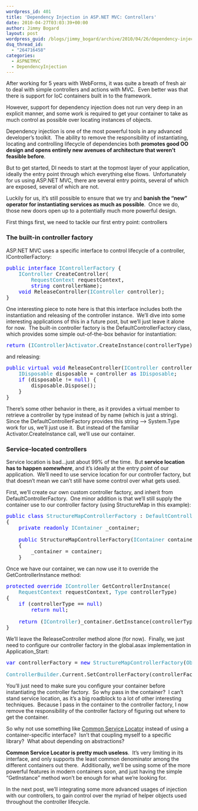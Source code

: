 ```yaml
---
wordpress_id: 401
title: 'Dependency Injection in ASP.NET MVC: Controllers'
date: 2010-04-27T03:03:39+00:00
author: Jimmy Bogard
layout: post
wordpress_guid: /blogs/jimmy_bogard/archive/2010/04/26/dependency-injection-in-asp-net-mvc-controllers.aspx
dsq_thread_id:
  - "264716458"
categories:
  - ASPNETMVC
  - DependencyInjection
---
```

After working for 5 years with WebForms, it was quite a breath of fresh air to deal with simple controllers and actions with MVC.&#160; Even better was that there is support for IoC containers built in to the framework.

However, support for dependency injection does not run very deep in an explicit manner, and some work is required to get your container to take as much control as possible over locating instances of objects.

Dependency injection is one of the most powerful tools in any advanced developer’s toolkit.&#160; The ability to remove the responsibility of instantiating, locating and controlling lifecycle of dependencies both **promotes good OO design and opens entirely new avenues of architecture that weren’t feasible before**.

But to get started, DI needs to start at the topmost layer of your application, ideally the entry point through which everything else flows.&#160; Unfortunately for us using ASP.NET MVC, there are several entry points, several of which are exposed, several of which are not.

Luckily for us, it’s still possible to ensure that we try and **banish the “new” operator for instantiating services as much as possible**.&#160; Once we do, those new doors open up to a potentially much more powerful design.

First things first, we need to tackle our first entry point: controllers

### The built-in controller factory

ASP.NET MVC uses a specific interface to control lifecycle of a controller, IControllerFactory:

<pre><span style="color: blue">public interface </span><span style="color: #2b91af">IControllerFactory </span>{
    <span style="color: #2b91af">IController </span>CreateController(
        <span style="color: #2b91af">RequestContext </span>requestContext, 
        <span style="color: blue">string </span>controllerName);
    <span style="color: blue">void </span>ReleaseController(<span style="color: #2b91af">IController </span>controller);
}</pre>

[](http://11011.net/software/vspaste)

One interesting piece to note here is that this interface includes both the instantiation and releasing of the controller instance.&#160; We’ll dive into some interesting applications of this in a future post, but we’ll just leave it alone for now.&#160; The built-in controller factory is the DefaultControllerFactory class, which provides some simple out-of-the-box behavior for instantiation:

<pre><span style="color: blue">return </span>(<span style="color: #2b91af">IController</span>)<span style="color: #2b91af">Activator</span>.CreateInstance(controllerType);</pre>

[](http://11011.net/software/vspaste)

and releasing:

<pre><span style="color: blue">public virtual void </span>ReleaseController(<span style="color: #2b91af">IController </span>controller) {
    <span style="color: #2b91af">IDisposable </span>disposable = controller <span style="color: blue">as </span><span style="color: #2b91af">IDisposable</span>;
    <span style="color: blue">if </span>(disposable != <span style="color: blue">null</span>) {
        disposable.Dispose();
    }
}</pre>

[](http://11011.net/software/vspaste)

There’s some other behavior in there, as it provides a virtual member to retrieve a controller by type instead of by name (which is just a string).&#160; Since the DefaultControllerFactory provides this string –> System.Type work for us, we’ll just use it.&#160; But instead of the familiar Activator.CreateInstance call, we’ll use our container.

### Service-located controllers

Service location is bad…just about 99% of the time.&#160; But **service location has to happen _somewhere_**, and it’s ideally at the entry point of our application.&#160; We’ll need to use service location for our controller factory, but that doesn’t mean we can’t still have some control over what gets used.

First, we’ll create our own custom controller factory, and inherit from DefaultControllerFactory.&#160; One minor addition is that we’ll still supply the container use to our controller factory (using StructureMap in this example):

<pre><span style="color: blue">public class </span><span style="color: #2b91af">StructureMapControllerFactory </span>: <span style="color: #2b91af">DefaultControllerFactory
</span>{
    <span style="color: blue">private readonly </span><span style="color: #2b91af">IContainer </span>_container;

    <span style="color: blue">public </span>StructureMapControllerFactory(<span style="color: #2b91af">IContainer </span>container)
    {
        _container = container;
    }</pre>

[](http://11011.net/software/vspaste)

Once we have our container, we can now use it to override the GetControllerInstance method:

<pre><span style="color: blue">protected override </span><span style="color: #2b91af">IController </span>GetControllerInstance(
    <span style="color: #2b91af">RequestContext </span>requestContext, <span style="color: #2b91af">Type </span>controllerType)
{
    <span style="color: blue">if </span>(controllerType == <span style="color: blue">null</span>)
        <span style="color: blue">return null</span>;

    <span style="color: blue">return </span>(<span style="color: #2b91af">IController</span>)_container.GetInstance(controllerType);
}</pre>

[](http://11011.net/software/vspaste)

We’ll leave the ReleaseController method alone (for now).&#160; Finally, we just need to configure our controller factory in the global.asax implementation in Application_Start:

<pre><span style="color: blue">var </span>controllerFactory = <span style="color: blue">new </span><span style="color: #2b91af">StructureMapControllerFactory</span>(<span style="color: #2b91af">ObjectFactory</span>.Container);

<span style="color: #2b91af">ControllerBuilder</span>.Current.SetControllerFactory(controllerFactory);</pre>

[](http://11011.net/software/vspaste)

You’ll just need to make sure you configure your container before instantiating the controller factory.&#160; So why pass in the container?&#160; I can’t stand service location, as it’s a big roadblock to a lot of other interesting techniques.&#160; Because I pass in the container to the controller factory, I now remove the responsibility of the controller factory of figuring out where to get the container.

So why not use something like [Common Service Locator](http://commonservicelocator.codeplex.com/) instead of using a container-specific interface?&#160; Isn’t that coupling myself to a specific library?&#160; What about depending on abstractions?

**Common Service Locator is pretty much useless**.&#160; It’s very limiting in its interface, and only supports the least common denominator among the different containers out there.&#160; Additionally, we’ll be using some of the more powerful features in modern containers soon, and just having the simple “GetInstance<T>” method won’t be enough for what we’re looking for.

In the next post, we’ll integrating some more advanced usages of injection with our controllers, to gain control over the myriad of helper objects used throughout the controller lifecycle.